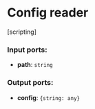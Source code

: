 # Config reader

[scripting]

### Input ports:

* __path__: `string`

### Output ports:

* __config__: `{string: any}`

